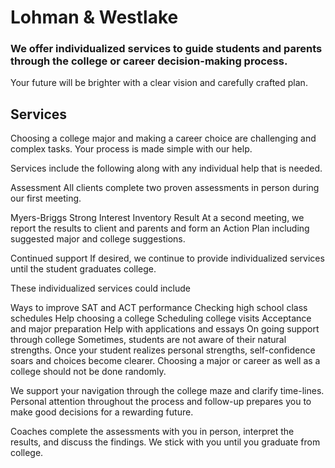 Lohman & Westlake
==============

### We offer individualized services to guide students and parents through the college or career decision-making process.
Your future will be brighter with a clear vision and carefully crafted plan.

Services
--------------

Choosing a college major and making a career choice are challenging and complex tasks. Your process is made simple with our help.

Services include the following along with any individual help that is needed.

Assessment
All clients complete two proven assessments in person during our first meeting.

Myers-Briggs
Strong Interest Inventory
Result
At a second meeting, we report the results to client and parents and form an Action Plan including suggested major and college suggestions.

Continued support
If desired, we continue to provide individualized services until the student graduates college.

These individualized services could include

Ways to improve SAT and ACT performance
Checking high school class schedules
Help choosing a college
Scheduling college visits
Acceptance and major preparation
Help with applications and essays
On going support through college
Sometimes, students are not aware of their natural strengths. Once your student realizes personal strengths, self-confidence soars and choices become clearer. Choosing a major or career as well as a college should not be done randomly.

We support your navigation through the college maze and clarify time-lines. Personal attention throughout the process and follow-up prepares you to make good decisions for a rewarding future.

Coaches complete the assessments with you in person, interpret the results, and discuss the findings. We stick with you until you graduate from college.
